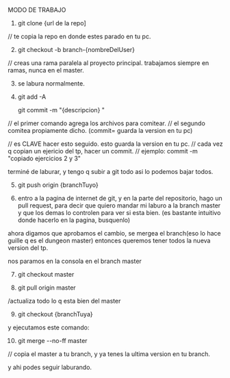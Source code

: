 MODO DE TRABAJO

1) git clone {url de la repo]

// te copia la repo en donde estes parado en tu pc.

2) git checkout -b branch-{nombreDelUser}

// creas una rama paralela al proyecto principal.
trabajamos siempre en ramas, nunca en el master.

3) se labura normalmente.

4) git add -A

   git commit -m "{descripcion} "

// el primer comando agrega los archivos para comitear.
// el segundo comitea propiamente dicho. (commit= guarda la version en tu pc)

// es CLAVE hacer esto seguido. esto guarda la version en tu pc.
// cada vez q copian un ejericio del tp, hacer un commit.
// ejemplo: commit -m "copiado ejercicios 2 y 3"


terminé de laburar, y tengo q subir a git todo asi lo podemos bajar todos.

5) git push origin {branchTuyo}

6) entro a la pagina de internet de git, y en la parte del repositorio, hago un pull request, para decir que quiero mandar mi laburo a la branch master y que
los demas lo controlen para ver si esta bien. (es bastante intuitivo donde hacerlo en la pagina, busquenlo)

ahora digamos que aprobamos el cambio, se mergea el branch(eso lo hace guille q es el dungeon master) entonces queremos tener todos la nueva version del tp.

nos paramos en la consola en el branch master

7) git checkout master

8) git pull origin master

/actualiza todo lo q esta bien del master

9) git checkout {branchTuya}

y ejecutamos este comando:

10) git merge --no-ff master

// copia el master a tu branch, y ya tenes la ultima version en tu branch.

y ahi podes seguir laburando.
